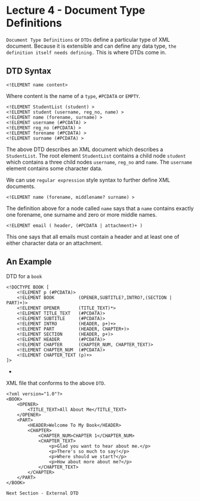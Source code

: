 Lecture 4 - Document Type Definitions
==

`Document Type Definitions` or `DTDs` define a particular type of XML document. Because it is extensible and can define any data type, `the definition itself needs defining.` This is where DTDs come in.

DTD Syntax
--
    <!ELEMENT name content>

Where content is the name of a `type`, `#PCDATA` or `EMPTY`.

    <!ELEMENT StudentList (student) > 
    <!ELEMENT student (username, reg_no, name) > 
    <!ELEMENT name (forename, surname) > 
    <!ELEMENT username (#PCDATA) > 
    <!ELEMENT reg_no (#PCDATA) > 
    <!ELEMENT forename (#PCDATA) > 
    <!ELEMENT surname (#PCDATA) > 

The above DTD describes an XML document which describes a `StudentList`.
The root element `StudentList` contains a child node `student` which contains a three child nodes `username`, `reg_no` and `name`. The `username` element contains some character data.

We can use `regular expression` style syntax to further define XML documents. 

    <!ELEMENT name (forename, middlename? surname) >

The definition above for a node called `name` says that a `name` contains exactly one forename, one surname and zero or more middle names. 

    <!ELEMENT email ( header, (#PCDATA | attachment)+ )

This one says that all emails must contain a header and at least one of either character data or an attachment. 

An Example
--

DTD for a `book`
    
    <!DOCTYPE BOOK [
        <!ELEMENT p (#PCDATA)>
        <!ELEMENT BOOK         (OPENER,SUBTITLE?,INTRO?,(SECTION | PART)+)>
        <!ELEMENT OPENER       (TITLE_TEXT)*>
        <!ELEMENT TITLE_TEXT   (#PCDATA)>
        <!ELEMENT SUBTITLE     (#PCDATA)>
        <!ELEMENT INTRO        (HEADER, p+)+>
        <!ELEMENT PART         (HEADER, CHAPTER+)>
        <!ELEMENT SECTION      (HEADER, p+)>
        <!ELEMENT HEADER       (#PCDATA)>
        <!ELEMENT CHAPTER      (CHAPTER_NUM, CHAPTER_TEXT)>
        <!ELEMENT CHAPTER_NUM  (#PCDATA)>
        <!ELEMENT CHAPTER_TEXT (p)+>
    ]>
-
XML file that conforms to the above `DTD`.

    <?xml version="1.0"?>
    <BOOK>
        <OPENER>
            <TITLE_TEXT>All About Me</TITLE_TEXT>
        </OPENER>
        <PART>
            <HEADER>Welcome To My Book</HEADER>
            <CHAPTER>
                <CHAPTER_NUM>CHAPTER 1</CHAPTER_NUM>
                <CHAPTER_TEXT>
                    <p>Glad you want to hear about me.</p>
                    <p>There's so much to say!</p>
                    <p>Where should we start?</p>
                    <p>How about more about me?</p>
                </CHAPTER_TEXT>
            </CHAPTER>
        </PART>
    </BOOK>

`Next Section - External DTD`
